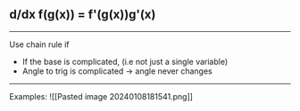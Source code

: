 
## d/dx f(g(x)) = f'(g(x))g'(x)

---

Use chain rule if
- If the base is complicated, (i.e not just a single variable)
- Angle to trig is complicated -> angle never changes
---

Examples:
![[Pasted image 20240108181541.png]]
